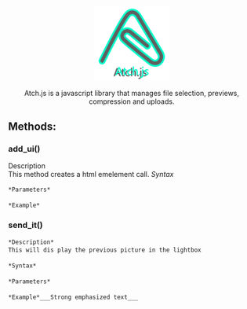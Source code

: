 <p align="center">
<img src="./atch_logo.svg" width="30%">
</p>
<p align="center">  Atch.js is a javascript library that manages file selection, previews, compression and uploads. </p>

## Methods: ##

### add_ui() ###
  Description  
  This method creates a html emelement call.
  *Syntax*

    *Parameters* 

    *Example*

### send_it() ### 
    *Description*
    This will dis play the previous picture in the lightbox

    *Syntax*

    *Parameters* 

    *Example*___Strong emphasized text___ 

